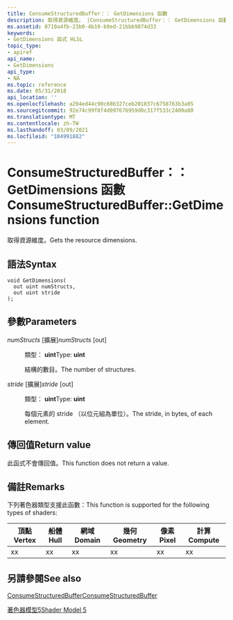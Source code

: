 ```yaml
---
title: ConsumeStructuredBuffer：： GetDimensions 函數
description: 取得資源維度。 |ConsumeStructuredBuffer：： GetDimensions 函數
ms.assetid: 0710a4fb-23b0-4b19-b9ed-21bbb9874d33
keywords:
- GetDimensions 函式 HLSL
topic_type:
- apiref
api_name:
- GetDimensions
api_type:
- NA
ms.topic: reference
ms.date: 05/31/2018
api_location: ''
ms.openlocfilehash: a204ed44c90c60b327ceb201037c6758763b3a05
ms.sourcegitcommit: 92e74c99f8f4d097676959d0c317f533c2400a80
ms.translationtype: MT
ms.contentlocale: zh-TW
ms.lasthandoff: 03/09/2021
ms.locfileid: "104991882"
---
```

# <a name="consumestructuredbuffergetdimensions-function"></a><span data-ttu-id="33f71-105">ConsumeStructuredBuffer：： GetDimensions 函數</span><span class="sxs-lookup"><span data-stu-id="33f71-105">ConsumeStructuredBuffer::GetDimensions function</span></span>

<span data-ttu-id="33f71-106">取得資源維度。</span><span class="sxs-lookup"><span data-stu-id="33f71-106">Gets the resource dimensions.</span></span>

## <a name="syntax"></a><span data-ttu-id="33f71-107">語法</span><span class="sxs-lookup"><span data-stu-id="33f71-107">Syntax</span></span>

``` syntax
void GetDimensions(
  out uint numStructs,
  out uint stride
);
```

## <a name="parameters"></a><span data-ttu-id="33f71-108">參數</span><span class="sxs-lookup"><span data-stu-id="33f71-108">Parameters</span></span>

<dl> <dt>

<span data-ttu-id="33f71-109">*numStructs* \[擴展\]</span><span class="sxs-lookup"><span data-stu-id="33f71-109">*numStructs* \[out\]</span></span>
</dt> <dd>

<span data-ttu-id="33f71-110">類型： **uint**</span><span class="sxs-lookup"><span data-stu-id="33f71-110">Type: **uint**</span></span>

<span data-ttu-id="33f71-111">結構的數目。</span><span class="sxs-lookup"><span data-stu-id="33f71-111">The number of structures.</span></span>

</dd> <dt>

<span data-ttu-id="33f71-112">*stride* \[擴展\]</span><span class="sxs-lookup"><span data-stu-id="33f71-112">*stride* \[out\]</span></span>
</dt> <dd>

<span data-ttu-id="33f71-113">類型： **uint**</span><span class="sxs-lookup"><span data-stu-id="33f71-113">Type: **uint**</span></span>

<span data-ttu-id="33f71-114">每個元素的 stride （以位元組為單位）。</span><span class="sxs-lookup"><span data-stu-id="33f71-114">The stride, in bytes, of each element.</span></span>

</dd> </dl>

## <a name="return-value"></a><span data-ttu-id="33f71-115">傳回值</span><span class="sxs-lookup"><span data-stu-id="33f71-115">Return value</span></span>

<span data-ttu-id="33f71-116">此函式不會傳回值。</span><span class="sxs-lookup"><span data-stu-id="33f71-116">This function does not return a value.</span></span>

## <a name="remarks"></a><span data-ttu-id="33f71-117">備註</span><span class="sxs-lookup"><span data-stu-id="33f71-117">Remarks</span></span>

<span data-ttu-id="33f71-118">下列著色器類型支援此函數：</span><span class="sxs-lookup"><span data-stu-id="33f71-118">This function is supported for the following types of shaders:</span></span>



| <span data-ttu-id="33f71-119">頂點</span><span class="sxs-lookup"><span data-stu-id="33f71-119">Vertex</span></span> | <span data-ttu-id="33f71-120">船體</span><span class="sxs-lookup"><span data-stu-id="33f71-120">Hull</span></span> | <span data-ttu-id="33f71-121">網域</span><span class="sxs-lookup"><span data-stu-id="33f71-121">Domain</span></span> | <span data-ttu-id="33f71-122">幾何</span><span class="sxs-lookup"><span data-stu-id="33f71-122">Geometry</span></span> | <span data-ttu-id="33f71-123">像素</span><span class="sxs-lookup"><span data-stu-id="33f71-123">Pixel</span></span> | <span data-ttu-id="33f71-124">計算</span><span class="sxs-lookup"><span data-stu-id="33f71-124">Compute</span></span> |
|--------|------|--------|----------|-------|---------|
| <span data-ttu-id="33f71-125">x</span><span class="sxs-lookup"><span data-stu-id="33f71-125">x</span></span>      | <span data-ttu-id="33f71-126">x</span><span class="sxs-lookup"><span data-stu-id="33f71-126">x</span></span>    | <span data-ttu-id="33f71-127">x</span><span class="sxs-lookup"><span data-stu-id="33f71-127">x</span></span>      | <span data-ttu-id="33f71-128">x</span><span class="sxs-lookup"><span data-stu-id="33f71-128">x</span></span>        | <span data-ttu-id="33f71-129">x</span><span class="sxs-lookup"><span data-stu-id="33f71-129">x</span></span>     | <span data-ttu-id="33f71-130">x</span><span class="sxs-lookup"><span data-stu-id="33f71-130">x</span></span>       |



 

## <a name="see-also"></a><span data-ttu-id="33f71-131">另請參閱</span><span class="sxs-lookup"><span data-stu-id="33f71-131">See also</span></span>

<dl> <dt>

[<span data-ttu-id="33f71-132">ConsumeStructuredBuffer</span><span class="sxs-lookup"><span data-stu-id="33f71-132">ConsumeStructuredBuffer</span></span>](sm5-object-consumestructuredbuffer.md)
</dt> <dt>

[<span data-ttu-id="33f71-133">著色器模型5</span><span class="sxs-lookup"><span data-stu-id="33f71-133">Shader Model 5</span></span>](d3d11-graphics-reference-sm5.md)
</dt> </dl>

 

 




